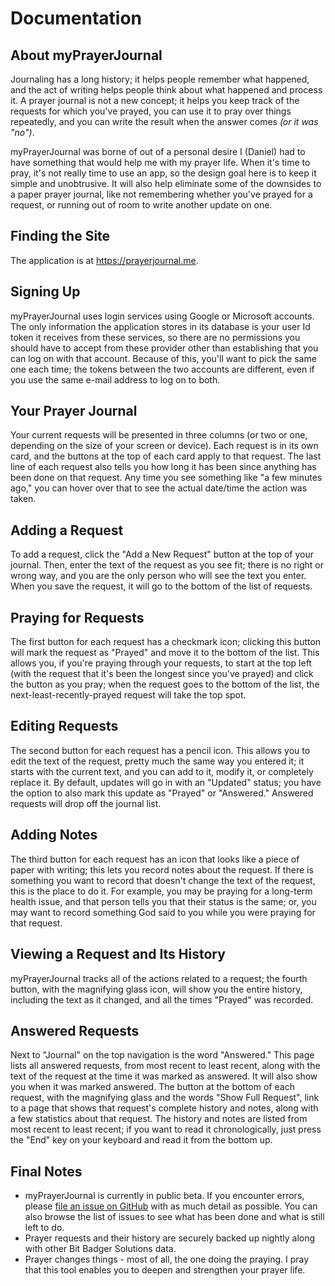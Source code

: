 # Documentation

## About myPrayerJournal

Journaling has a long history; it helps people remember what happened, and the act of writing helps people think about what happened and process it. A prayer journal is not a new concept; it helps you keep track of the requests for which you've prayed, you can use it to pray over things repeatedly, and you can write the result when the answer comes _(or it was "no")_.

myPrayerJournal was borne of out of a personal desire I (Daniel) had to have something that would help me with my prayer life. When it's time to pray, it's not really time to use an app, so the design goal here is to keep it simple and unobtrusive. It will also help eliminate some of the downsides to a paper prayer journal, like not remembering whether you've prayed for a request, or running out of room to write another update on one.

## Finding the Site

The application is at <https://prayerjournal.me>.

## Signing Up

myPrayerJournal uses login services using Google or Microsoft accounts. The only information the application stores in its database is your user Id token it receives from these services, so there are no permissions you should have to accept from these provider other than establishing that you can log on with that account. Because of this, you'll want to pick the same one each time; the tokens between the two accounts are different, even if you use the same e-mail address to log on to both.

## Your Prayer Journal

Your current requests will be presented in three columns (or two or one, depending on the size of your screen or device). Each request is in its own card, and the buttons at the top of each card apply to that request. The last line of each request also tells you how long it has been since anything has been done on that request. Any time you see something like "a few minutes ago," you can hover over that to see the actual date/time the action was taken.

## Adding a Request

To add a request, click the "Add a New Request" button at the top of your journal. Then, enter the text of the request as you see fit; there is no right or wrong way, and you are the only person who will see the text you enter. When you save the request, it will go to the bottom of the list of requests.

## Praying for Requests

The first button for each request has a checkmark icon; clicking this button will mark the request as "Prayed" and move it to the bottom of the list. This allows you, if you're praying through your requests, to start at the top left (with the request that it's been the longest since you've prayed) and click the button as you pray; when the request goes to the bottom of the list, the next-least-recently-prayed request will take the top spot.

## Editing Requests

The second button for each request has a pencil icon. This allows you to edit the text of the request, pretty much the same way you entered it; it starts with the current text, and you can add to it, modify it, or completely replace it. By default, updates will go in with an "Updated" status; you have the option to also mark this update as "Prayed" or "Answered." Answered requests will drop off the journal list.

## Adding Notes

The third button for each request has an icon that looks like a piece of paper with writing; this lets you record notes about the request. If there is something you want to record that doesn't change the text of the request, this is the place to do it. For example, you may be praying for a long-term health issue, and that person tells you that their status is the same; or, you may want to record something God said to you while you were praying for that request.

## Viewing a Request and Its History

myPrayerJournal tracks all of the actions related to a request; the fourth button, with the magnifying glass icon, will show you the entire history, including the text as it changed, and all the times "Prayed" was recorded.

## Answered Requests

Next to "Journal" on the top navigation is the word "Answered." This page lists all answered requests, from most recent to least recent, along with the text of the request at the time it was marked as answered. It will also show you when it was marked answered. The button at the bottom of each request, with the magnifying glass and the words "Show Full Request", link to a page that shows that request's complete history and notes, along with a few statistics about that request. The history and notes are listed from most recent to least recent; if you want to read it chronologically, just press the "End" key on your keyboard and read it from the bottom up.

## Final Notes

- myPrayerJournal is currently in public beta. If you encounter errors, please [file an issue on GitHub](https://github.com/danieljsummers/myPrayerJournal/issues) with as much detail as possible. You can also browse the list of issues to see what has been done and what is still left to do.
- Prayer requests and their history are securely backed up nightly along with other Bit Badger Solutions data.
- Prayer changes things - most of all, the one doing the praying. I pray that this tool enables you to deepen and strengthen your prayer life.
